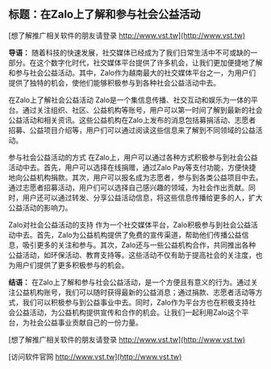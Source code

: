 ## **标题：在Zalo上了解和参与社会公益活动**

[想了解推广相关软件的朋友请登录 http://www.vst.tw](http://www.vst.tw)

**导语：**
随着科技的快速发展，社交媒体已经成为了我们日常生活中不可或缺的一部分。在这个数字化时代，社交媒体平台提供了许多机会，让我们更加便捷地了解和参与社会公益活动。其中，Zalo作为越南最大的社交媒体平台之一，为用户们提供了独特的机会，使他们能够积极参与到各种社会公益活动中去。

在Zalo上了解社会公益活动
Zalo是一个集信息传播、社交互动和娱乐为一体的平台。通过关注组织、社区、公益机构等账号，用户可以第一时间了解到最新的社会公益活动和相关资讯。这些公益机构在Zalo上发布的消息包括募捐活动、志愿者招募、公益项目介绍等，用户们可以通过阅读这些信息来了解到不同领域的公益活动。

参与社会公益活动的方式
在Zalo上，用户可以通过各种方式积极参与到社会公益活动中去。首先，用户可以选择在线捐赠，通过Zalo Pay等支付功能，方便快捷地向公益机构捐款。其次，用户可以报名成为志愿者，参与到各类公益项目中去。通过志愿者招募活动，用户们可以选择自己感兴趣的领域，为社会作出贡献。同时，用户还可以通过转发、分享公益活动信息，将这些信息传播给更多的人，扩大公益活动的影响力。

Zalo对社会公益活动的支持
作为一个社交媒体平台，Zalo积极参与到社会公益活动中去。首先，Zalo为公益机构提供了免费的宣传渠道，帮助他们传播公益信息，吸引更多的关注和参与。其次，Zalo还与一些公益机构合作，共同推出各种公益活动，如环保活动、教育支持等。这些活动不仅有助于提高社会的关注度，也为用户们提供了更多积极参与的机会。

**结语：**
在Zalo上了解和参与社会公益活动，是一个方便且有意义的行为。通过关注公益机构账号，我们可以随时获得最新的公益消息；通过捐款、志愿者活动等方式，我们可以积极参与到公益事业中去。同时，Zalo作为平台方也在积极支持社会公益活动，为公益机构提供宣传和合作的机会。让我们一起利用Zalo这个平台，为社会公益事业贡献自己的一份力量。

[想了解推广相关软件的朋友请登录 http://www.vst.tw](http://www.vst.tw)


[访问软件官网 http://www.vst.tw](http://www.vst.tw)

